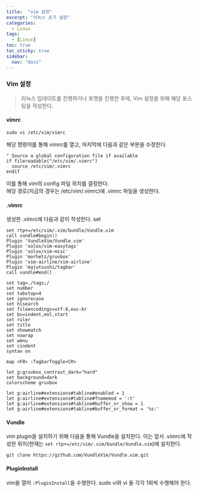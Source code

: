 ```yaml
---
title:  "vim 설정"
excerpt: "리눅스 초기 설정"
categories:
  - Linux
tags:
  - [Linux]
toc: true
toc_sticky: true
sidebar: 
  nav: "docs"
---
```


### Vim 설정

> 리눅스 업데이트를 진행하거나 포멧을 진행한 후에, Vim 설정을 위해 해당 포스팅을 작성한다.


#### vimrc
```
sudo vi /etc/vim/vimrc
```
해당 명령어를 통해 vimrc를 열고, 마지막에 다음과 같은 부분을 수정한다.
```
" Source a global configuration file if available
if filereadable("/etc/vim/.vimrc")
  source /etc/vim/.vimrc
endif
```
이를 통해 vim의 config 파일 위치를 결정한다.  
해당 경로(지금의 경우는 /etc/vim/.vimrc)에 .vimrc 파일을 생성한다.

#### .vimrc
생성한 .vimrc에 다음과 같이 작성한다.
set 
```
set rtp+=/etc/vim/.vim/bundle/Vundle.vim  
call vundle#begin()
Plugin 'VundleVim/Vundle.vim' 
Plugin 'xolox/vim-easytags'
Plugin 'xolox/vim-misc'
Plugin 'morhetz/gruvbox'
Plugin 'vim-airline/vim-airline'
Plugin 'majutsushi/tagbar'
call vundle#end()

set tag=./tags;/ 
set number
set tabstop=4
set ignorecase
set hlsearch
set fileencodings=utf-8,euc-kr
set bs=indent,eol,start
set ruler
set title
set showmatch
set nowrap
set wmnu
set cindent
syntax on

map <F8> :TagbarToggle<CR>

let g:gruvbox_contrast_dark="hard"
set background=dark
colorscheme gruvbox

let g:airline#extensions#tabline#enabled = 1
let g:airline#extensions#tabline#fnamemod = ':t'
let g:airline#extensions#tabline#buffer_nr_show = 1
let g:airline#extensions#tabline#buffer_nr_format = '%s:'
```

#### Vundle
vim plugin을 설치하기 위해 다음을 통해 Vundle을 설치한다. 이는 앞서 .vimrc에 작성한 위치(현재는 `set rtp+=/etc/vim/.vim/bundle/Vundle.vim`)에 설치한다.
```
git clone https://github.com/VundleVim/Vundle.vim.git
```

#### PluginInstall
vim을 열어 `:PluginInstall`을 수행한다. sudo vi와 vi 둘 각각 1회씩 수행해야 한다.
